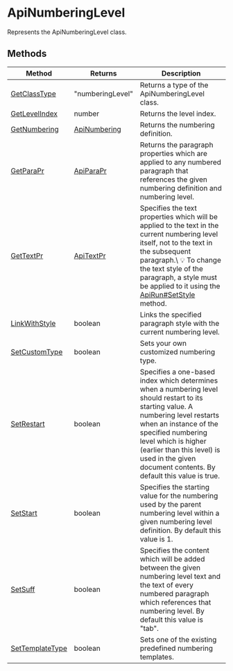# ApiNumberingLevel

Represents the ApiNumberingLevel class.


## Methods

| Method | Returns | Description |
| ------ | ------- | ----------- |
| [GetClassType](./Methods/GetClassType.md) | "numberingLevel" | Returns a type of the ApiNumberingLevel class. |
| [GetLevelIndex](./Methods/GetLevelIndex.md) | number | Returns the level index. |
| [GetNumbering](./Methods/GetNumbering.md) | [ApiNumbering](../ApiNumbering/ApiNumbering.md) | Returns the numbering definition. |
| [GetParaPr](./Methods/GetParaPr.md) | [ApiParaPr](../ApiParaPr/ApiParaPr.md) | Returns the paragraph properties which are applied to any numbered paragraph that references the given numbering definition and numbering level. |
| [GetTextPr](./Methods/GetTextPr.md) | [ApiTextPr](../ApiTextPr/ApiTextPr.md) | Specifies the text properties which will be applied to the text in the current numbering level itself, not to the text in the subsequent paragraph.\ 💡 To change the text style of the paragraph, a style must be applied to it using the [ApiRun#SetStyle](../ApiRun/Methods/SetStyle.md) method. |
| [LinkWithStyle](./Methods/LinkWithStyle.md) | boolean | Links the specified paragraph style with the current numbering level. |
| [SetCustomType](./Methods/SetCustomType.md) | boolean | Sets your own customized numbering type. |
| [SetRestart](./Methods/SetRestart.md) | boolean | Specifies a one-based index which determines when a numbering level should restart to its starting value. A numbering level restarts when an instance of the specified numbering level which is higher (earlier than this level) is used in the given document contents. By default this value is true. |
| [SetStart](./Methods/SetStart.md) | boolean | Specifies the starting value for the numbering used by the parent numbering level within a given numbering level definition. By default this value is 1. |
| [SetSuff](./Methods/SetSuff.md) | boolean | Specifies the content which will be added between the given numbering level text and the text of every numbered paragraph which references that numbering level. By default this value is "tab". |
| [SetTemplateType](./Methods/SetTemplateType.md) | boolean | Sets one of the existing predefined numbering templates. |
